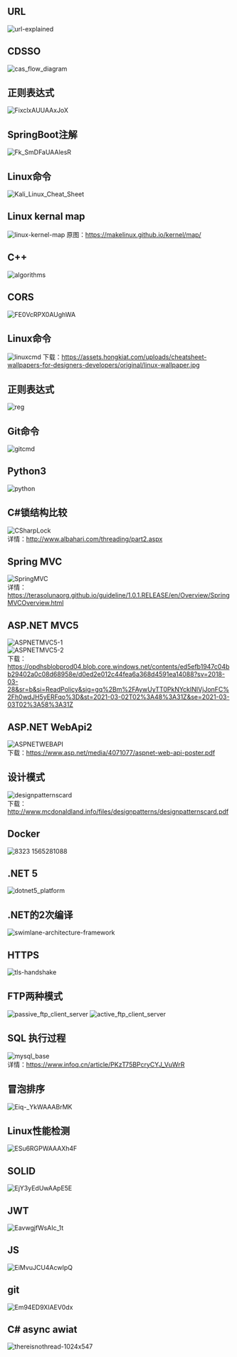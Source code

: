 ## URL
![url-explained](https://github.com/nimezul/XIATAMADEKAN/assets/8761991/78f7c02a-8df5-4d37-a624-0c749dcda413)

## CDSSO
![cas_flow_diagram](https://github.com/Cyber-Cynic/XIATAMADEKAN/assets/8761991/916572f4-0ae7-4c19-b9ce-3740da6af17c)

## 正则表达式
![FixclxAUUAAxJoX](https://user-images.githubusercontent.com/8761991/209764208-6cd656da-70a1-4bc6-9d70-194a9ecb7b8c.png)

## SpringBoot注解
![Fk_SmDFaUAAlesR](https://user-images.githubusercontent.com/8761991/209764309-cfcec6ed-3003-4470-a4e0-566fbf81603a.jpg)

## Linux命令
![Kali_Linux_Cheat_Sheet](https://user-images.githubusercontent.com/8761991/157822884-ab31b034-54a0-4a82-9a9f-3795dc0a8d36.png)

## Linux kernal map
![linux-kernel-map](https://user-images.githubusercontent.com/8761991/157822911-ac17957a-60f5-4c26-8a0d-2a758e8fa697.jpg)
原图：https://makelinux.github.io/kernel/map/

## C++
![algorithms](https://user-images.githubusercontent.com/8761991/157171150-76fd620c-728f-4fe9-911f-634343d6b863.png)

## CORS
![FE0VcRPX0AUghWA](https://user-images.githubusercontent.com/8761991/157171197-8e375b1b-be65-456f-8391-b70c3996f70b.jpg)

## Linux命令
![linuxcmd](https://pbs.twimg.com/media/EyBZY0UUUAEiI2x?format=jpg&name=large)
下载：https://assets.hongkiat.com/uploads/cheatsheet-wallpapers-for-designers-developers/original/linux-wallpaper.jpg

## 正则表达式
![reg](https://pbs.twimg.com/media/EyDbyS7UYAcIK9J?format=jpg&name=large)

## Git命令
![gitcmd](https://pbs.twimg.com/media/Ex-QgVKUUAQzSs5?format=jpg&name=large)

## Python3
![python](https://pbs.twimg.com/media/EyecZrNUUAE_mO5?format=jpg&name=large)

## C#锁结构比较
![CSharpLock](https://user-images.githubusercontent.com/8761991/109592238-e33a2600-7b49-11eb-8250-e83e3319b410.png)  
详情：http://www.albahari.com/threading/part2.aspx

## Spring MVC
![SpringMVC](https://user-images.githubusercontent.com/8761991/109591702-f39dd100-7b48-11eb-8365-1fc1041c07c2.png)  
详情：https://terasolunaorg.github.io/guideline/1.0.1.RELEASE/en/Overview/SpringMVCOverview.html

## ASP.NET MVC5
![ASPNETMVC5-1](https://user-images.githubusercontent.com/8761991/109590946-c4d32b00-7b47-11eb-98dc-33767d49267f.png)  
![ASPNETMVC5-2](https://user-images.githubusercontent.com/8761991/109590938-c270d100-7b47-11eb-8206-abb8099561d7.png)  
下载：https://opdhsblobprod04.blob.core.windows.net/contents/ed5efb1947c04bb29402a0c08d68958e/d0ed2e012c44fea6a368d4591ea14088?sv=2018-03-28&sr=b&si=ReadPolicy&sig=gq%2Bm%2FAywUyTT0PkNYckINIVjJonFC%2Fh0wdJH5yERFqo%3D&st=2021-03-02T02%3A48%3A31Z&se=2021-03-03T02%3A58%3A31Z

## ASP.NET WebApi2
![ASPNETWEBAPI](https://user-images.githubusercontent.com/8761991/109590944-c43a9480-7b47-11eb-8033-5e759b296611.png)  
下载：https://www.asp.net/media/4071077/aspnet-web-api-poster.pdf

## 设计模式
![designpatternscard](https://user-images.githubusercontent.com/8761991/109588870-62c4f680-7b44-11eb-95a7-c04d62948590.png)  
下载：http://www.mcdonaldland.info/files/designpatterns/designpatternscard.pdf

## Docker
![8323 1565281088](https://user-images.githubusercontent.com/8761991/109124372-d0100a80-7785-11eb-9209-fd268fdb30ad.png)

## .NET 5
![dotnet5_platform](https://user-images.githubusercontent.com/8761991/109124379-d1413780-7785-11eb-84e2-9db52b04c8d9.png)

## .NET的2次编译
![swimlane-architecture-framework](https://user-images.githubusercontent.com/8761991/109124382-d1d9ce00-7785-11eb-927e-2d93f83b3761.png)

## HTTPS
![tls-handshake](https://user-images.githubusercontent.com/8761991/109122460-99d18b80-7783-11eb-8908-1664b2fdfa10.png)

## FTP两种模式
![passive_ftp_client_server](https://user-images.githubusercontent.com/8761991/109122463-9b02b880-7783-11eb-9c82-4c066759a539.png)
![active_ftp_client_server](https://user-images.githubusercontent.com/8761991/109122466-9b9b4f00-7783-11eb-8e08-7f17fdb32d1b.png)

## SQL 执行过程
![mysql_base](https://user-images.githubusercontent.com/8761991/109122468-9c33e580-7783-11eb-8e58-27e7027d4e17.png)  
详情：https://www.infoq.cn/article/PKzT75BPcryCYJ_VuWrR

## 冒泡排序
![Eiq-_YkWAAABrMK](https://user-images.githubusercontent.com/8761991/99492686-fa914100-29a8-11eb-9c9e-9b84cbbcd149.jpg)

## Linux性能检测
![ESu6RGPWAAAXh4F](https://user-images.githubusercontent.com/8761991/99492404-7a6adb80-29a8-11eb-8bb2-30cee8c58dc5.jpg)

## SOLID
![EjY3yEdUwAApE5E](https://user-images.githubusercontent.com/8761991/99491770-58248e00-29a7-11eb-903a-2a1240afc60e.jpg)

## JWT
![EavwgjfWsAIc_1t](https://user-images.githubusercontent.com/8761991/99491364-966d7d80-29a6-11eb-9f9e-64f1fe98960a.jpg)

## JS
![EiMvuJCU4AcwIpQ](https://user-images.githubusercontent.com/8761991/99490904-b8b2cb80-29a5-11eb-9106-111168d0bfa0.jpg)

## git
![Em94ED9XIAEV0dx](https://user-images.githubusercontent.com/8761991/99489704-4b05a000-29a3-11eb-816f-57923df86cb0.png)

## C# async awiat
![thereisnothread-1024x547](https://user-images.githubusercontent.com/8761991/99489715-50fb8100-29a3-11eb-8db6-3d568defa95c.png)
